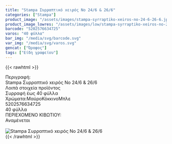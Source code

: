 ```yaml
---
title: "Stampa Συρραπτικό xειρός Nο 24/6 & 26/6"
categories: ["Stampa"]
product_image: "/assets/images/stampa-syrraptiko-xeiros-no-24-6-26-6.jpg"
product_image_lowres: "/assets/images/low/stampa-syrraptiko-xeiros-no-24-6-26-6.jpg"
barcode: "5202576634725"
varos: "40 φύλλα"
bar_img: "/media/svg/barcode.svg"
var_img: "/media/svg/varos.svg"
gencat: ["Όροφος"]
tags: ["Είδη γραφείου"]
---
```

{{< rawhtml >}}

<div class="sload695"><div class="product"><div id="sistatika">Περιγραφή:</div><div class="alltext">Stampa Συρραπτικό xειρός Nο 24/6 &amp; 26/6</div><div id="loipa">Λοιπά στοιχεία προϊόντος</div><div class="keno"></div><div class="sdt sw100"><div class="stpin sdtc sp15 s444 steee sw50 stcenter sfwb">Συρραφή έως 40 φύλλα</div><div class="stpin sfwb sdtc sp15 seee st333 sw50 stcenter">Χρώματα:<br><br><span class="sfwn s333 sbrd3 sml5 smr5 steee sp510">Μαύρο</span><span class="sfwn sred sbrd3 stfff sp510 smr5">Κόκκινο</span><span class="sfwn sblue steee sp510 sbrd3">Μπλε</span></div></div><div class="keno"></div><style>.stpin br{display:none}@media only screen and (max-width:800px){.stpin{display:block;width:auto}}@media only screen and (max-width:400px){.stpin span{margin-top:15px}.stpin br{display:block}}</style><div id="barcode"><div id="barimage1"></div><span id="bartext">5202576634725</span></div><div id="varos"><div id="temimg"></div><span id="varostext">40 φύλλα</span></div><div id="kivotio">ΠΕΡΙΕΧΟΜΕΝΟ ΚΙΒΩΤΙΟΥ:<br>Αναμένεται</div><br><div class="pimg"><img alt="Stampa Συρραπτικό xειρός Nο 24/6 &amp; 26/6" title="Stampa Συρραπτικό xειρός Nο 24/6 &amp; 26/6" src="/assets/images/stampa-syrraptiko-xeiros-no-24-6-26-6.jpg"></div></div></div>
{{< /rawhtml >}}


